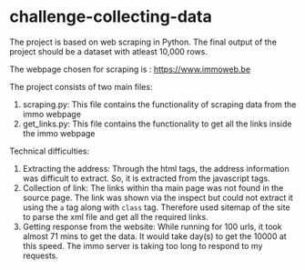 # challenge-collecting-data
The project is based on web scraping in Python. The final output of the project should be a dataset with atleast 10,000 rows.  

The webpage chosen for scraping is : https://www.immoweb.be  

The project consists of two main files:  
1. scraping.py: This file contains the functionality of scraping data from the immo webpage
2. get_links.py: This file contains the functionality to get all the links inside the immo webpage

Technical difficulties:
1. Extracting the address: Through the html tags, the address information was difficult to extract. So, it is extracted from the javascript tags.  
2. Collection of link: The links within tha main page was not found in the source page. The link was shown via the inspect but could not extract it using the `a` tag along with `class` tag. Therefore used sitemap of the site to parse the xml file and get all the required links.
3. Getting response from the website: While running for 100 urls, it took almost 71 mins to get the data. It would take day(s) to get the 10000 at this speed. The immo server is taking too long to respond to my requests. 


